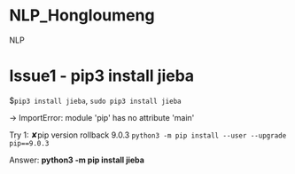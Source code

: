 # NLP_Hongloumeng
NLP

# Issue1 - pip3 install jieba

$```pip3 install jieba```, ```sudo pip3 install jieba```

-> ImportError: module 'pip' has no attribute 'main'

Try 1: ✘pip version rollback 9.0.3
```python3 -m pip install --user --upgrade pip==9.0.3```

Answer:
**python3 -m pip install jieba**
